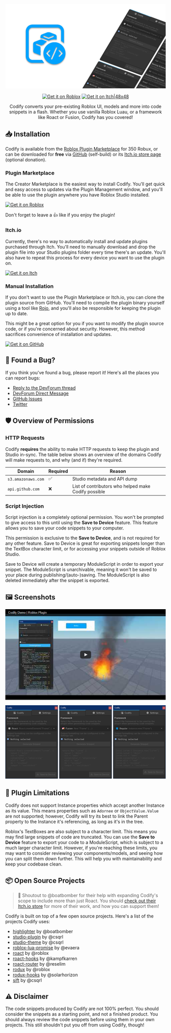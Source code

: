 <!-- Links -->
[plugin]: https://roblox.com/library/4749111907
[itch]: https://csqrl.itch.io/codify
[repo]: https://github.com/csqrl/codify-plugin
[issues]: https://github.com/csqrl/codify-plugin/issues
[rojo]: https://rojo.space
[devforum-thread]: https://devforum.roblox.com/t/473076
[devforum-dm]: https://devforum.roblox.com/new-message?username=csqrl&title=%5BCodify%5D%20Bug%20Report
[twitter]: https://twitter.com/csqrI
[yt-demo]: https://youtu.be/aLFWPKNiBGU

<!-- Images -->
[images/cover]: https://github.com/csqrl/codify-plugin/raw/main/assets/Cover.png
[images/roblox-badge]: https://gist.github.com/csqrl/56c5f18b229ca1e61feb6eb5fb149f43/raw/robloxAnimated.svg
[images/itch-badge]: https://gist.github.com/csqrl/56c5f18b229ca1e61feb6eb5fb149f43/raw/itch.svg
[images/github-badge]: https://gist.github.com/csqrl/56c5f18b229ca1e61feb6eb5fb149f43/raw/githubSource.svg
[images/screenshots-row]: https://github.com/csqrl/codify-plugin/raw/main/assets/PluginScreenshots.png
[images/yt-demo]: assets/YouTubeEmbed.png

<!-- Content -->
<div align="center">

![Codify Cover Image][images/cover]

[![Get it on Roblox][images/roblox-badge]][plugin] [![Get it on Itch|48x48][images/itch-badge]][itch]

Codify converts your pre-existing Roblox UI, models and more into code snippets in a flash. Whether you use vanilla Roblox Luau, or a framework like Roact or Fusion, Codify has you covered!

</div>

## :inbox_tray: Installation

Codify is available from the [Roblox Plugin Marketplace][plugin] for 350 Robux, or can be downloaded for **free** via [GitHub][repo] (self-build) or its [Itch.io store page][itch] (optional donation).

### Plugin Marketplace

The Creator Marketplace is the easiest way to install Codify. You'll get quick and easy access to updates via the Plugin Management window, and you'll be able to use the plugin anywhere you have Roblox Studio installed.

[![Get it on Roblox][images/roblox-badge]][plugin]

Don't forget to leave a :thumbsup: like if you enjoy the plugin!

### Itch.io

Currently, there's no way to automatically install and update plugins purchased through Itch. You'll need to manually download and drop the plugin file into your Studio plugins folder every time there's an update. You'll also have to repeat this process for every device you want to use the plugin on.

[![Get it on Itch][images/itch-badge]][itch]

### Manual Installation

If you don't want to use the Plugin Marketplace or Itch.io, you can clone the plugin source from GitHub. You'll need to compile the plugin binary yourself using a tool like [Rojo][rojo], and you'll also be responsible for keeping the plugin up to date.

This might be a great option for you if you want to modify the plugin source code, or if you're concerned about security. However, this method sacrifices convenience of installation and updates.

[![Get it on GitHub][images/github-badge]][repo]

## :bug: Found a Bug?

If you think you've found a bug, please report it! Here's all the places you can report bugs:

* [Reply to the DevForum thread][devforum-thread]
* [DevForum Direct Message][devforum-dm]
* [GitHub Issues][issues]
* [Twitter][twitter]

## :shield: Overview of Permissions

### HTTP Requests

Codify **requires** the ability to make HTTP requests to keep the plugin and Studio in-sync. The table below shows an overview of the domains Codify will make requests to, and why (and if) they're required.

| Domain | Required | Reason |
|--------|----------|--------|
| `s3.amazonaws.com` | :white_check_mark: | Studio metadata and API dump |
| `api.github.com` | :x: | List of contributors who helped make Codify possible |

### Script Injection

Script injection is a completely optional permission. You won't be prompted to give access to this until using the **Save to Device** feature. This feature allows you to save your code snippets to your computer.

This permission is exclusive to the **Save to Device**, and is not required for any other feature. Save to Device is great for exporting snippets longer than the TextBox character limit, or for accessing your snippets outside of Roblox Studio.

Save to Device will create a temporary ModuleScript in order to export your snippet. The ModuleScript is unarchivable, meaning it won't be saved to your place during publishing/(auto-)saving. The ModuleScript is also deleted immediately after the snippet is exported.

## :framed_picture: Screenshots

[![See Demo on YouTube][images/yt-demo]][yt-demo]

![Screenshots][images/screenshots-row]

## :thinking: Plugin Limitations

Codify does not support Instance properties which accept another Instance as its value. This means properties such as `Adornee` or `ObjectValue.Value` are not supported; however, Codify will try its best to link the Parent property to the Instance it's referencing, as long as it's in the tree.

Roblox's TextBoxes are also subject to a character limit. This means you may find large snippets of code are truncated. You can use the **Save to Device** feature to export your code to a ModuleScript, which is subject to a much larger character limit. However, if you're reaching these limits, you may want to consider reviewing your components/models, and seeing how you can split them down further. This will help you with maintainability and keep your codebase clean.

## :package: Open Source Projects

> :mega: Shoutout to @boatbomber for their help with expanding Codify's scope to include more than just Roact. You should [check out their Itch.io store](https://boatbomber.itch.io/) for more of their work, and how you can support them!

Codify is built on top of a few open source projects. Here's a list of the projects Codify uses:

* [highlighter](https://github.com/boatbomber/highlighter) by @boatbomber
* [studio-plugin](https://github.com/csqrl/studio-plugin) by @csqrl
* [studio-theme](https://github.com/csqrl/studio-theme) by @csqrl
* [roblox-lua-promise](https://github.com/evaera/roblox-lua-promise) by @evaera
* [roact](https://github.com/roblox/roact) by @roblox
* [roact-hooks](https://github.com/kampfkarren/roact-hooks) by @kampfkarren
* [roact-router](https://github.com/reselim/roact-router) by @reselim
* [rodux](https://github.com/roblox/rodux) by @roblox
* [rodux-hooks](https://github.com/solarhorizon/rodux-hooks) by @solarhorizon
* [sift](https://github.com/csqrl/sift) by @csqrl

## :warning: Disclaimer

The code snippets produced by Codify are not 100% perfect. You should consider the snippets as a starting point, and not a finished product. You should always review the code snippets before using them in your own projects. This still shouldn't put you off from using Codify, though!
